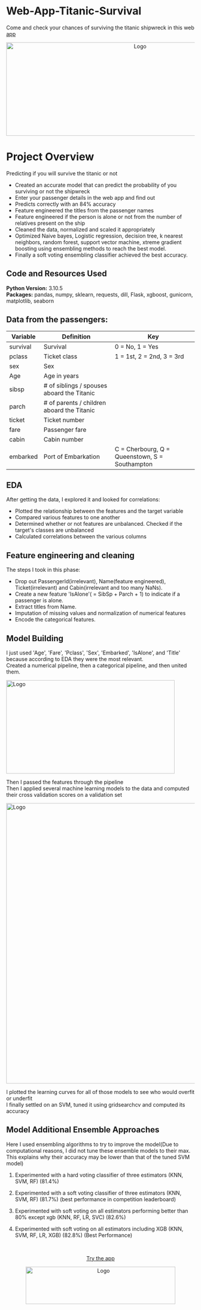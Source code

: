 # Web-App-Titanic-Survival

<p align="center">

  Come and check your chances of surviving the titanic shipwreck in this web <a href="https://did-you-survive-the-titanic.herokuapp.com/">app
  </a>
</p>
<p align="center">
  <a href="https://did-you-survive-the-titanic.herokuapp.com/">
    <img src="https://user-images.githubusercontent.com/50509053/185045576-4d4f78ce-1ad5-49a5-9756-0393b9088cb7.png" alt="Logo" width=700 height=250>
  </a>
</p>

# Project Overview 
Predicting if you will survive the titanic or not

* Created an accurate model that can predict the probability of you surviving or not the shipwreck
* Enter your passenger details in the web app and find out
* Predicts correctly with an 84% accuracy
* Feature engineered the titles from the passenger names
* Feature engineered if the person is alone or not from the number of relatives present on the ship
* Cleaned the data, normalized and scaled it appropriately
* Optimized Naive bayes, Logistic regression, decision tree, k nearest neighbors, random forest, support vector machine, xtreme gradient boosting using ensembling methods to reach the best model.
* Finally a soft voting ensembling classifier achieved the best accuracy.



## Code and Resources Used 
**Python Version:** 3.10.5 <br>
**Packages:** pandas, numpy, sklearn, requests, dill, Flask, xgboost, gunicorn, matplotlib, seaborn


## Data from the passengers:

| Variable | Definition   | Key   |
|----------|--------------|-------|
|  survival| Survival     |0 = No, 1 = Yes|
|pclass    | Ticket class |1 = 1st, 2 = 2nd, 3 = 3rd|
|sex       | Sex|
|Age  |Age in years|
|sibsp|# of siblings / spouses aboard the Titanic|
|parch|# of parents / children aboard the Titanic|
|ticket|Ticket number|
|fare|Passenger fare|
|cabin|Cabin number|
|embarked|Port of Embarkation|C = Cherbourg, Q = Queenstown, S = Southampton|

## EDA
After getting the data, I explored it and looked for correlations:

* Plotted the relationship between the features and the target variable
* Compared various features to one another
* Determined whether or not features are unbalanced. Checked if the target's classes are unbalanced
* Calculated correlations between the various columns

## Feature engineering and cleaning
The steps I took in this phase:

* Drop out PassengerId(irrelevant), Name(feature engineered), Ticket(irrelevant) and Cabin(irrelevant and too many NaNs).
* Create a new feature 'IsAlone'( = SibSp + Parch + 1) to indicate if a passenger is alone.
* Extract titles from Name.
* Imputation of missing values and normalization of numerical features
* Encode the categorical features.


## Model Building 

I just used 'Age', 'Fare', 'Pclass', 'Sex', 'Embarked', 'IsAlone', and 'Title' because according to EDA they were the most relevant. <br>
Created a numerical pipeline, then a categorical pipeline, and then united them.

<p align="left">
  <a href="https://did-you-survive-the-titanic.herokuapp.com/">
    <img src="https://user-images.githubusercontent.com/50509053/185141990-09febd51-e476-49ff-b641-c8f236865434.png" alt="Logo" width=450 height=250>
  </a>
</p>


Then I passed the features through the pipeline <br>
Then I applied several machine learning models to the data and computed their cross validation scores on a validation set
<p align="left">
  <a href="https://did-you-survive-the-titanic.herokuapp.com/">
    <img src="https://user-images.githubusercontent.com/50509053/185145577-7bdfff38-cc57-4a97-997c-c279feafb287.png" alt="Logo" width=700 height=750>
  </a>
</p>

I plotted the learning curves for all of those models to see who would overfit or underfit<br>
I finally settled on an SVM, tuned it using gridsearchcv and computed its accuracy


## Model Additional Ensemble Approaches
Here I used ensembling algorithms to try to improve the model(Due to computational reasons, I did not tune these ensemble models to their max. This explains why their accuracy may be lower than that of the tuned SVM model)

1) Experimented with a hard voting classifier of three estimators (KNN, SVM, RF) (81.4%)

2) Experimented with a soft voting classifier of three estimators (KNN, SVM, RF) (81.7%) (best performance in competition leaderboard)

3) Experimented with soft voting on all estimators performing better than 80% except xgb (KNN, RF, LR, SVC) (82.6%)

4) Experimented with soft voting on all estimators including XGB (KNN, SVM, RF, LR, XGB) (82.8%) (Best Performance)
<br>

<p align="center">
  <a href="https://did-you-survive-the-titanic.herokuapp.com/">Try the app</a>
</p>
<p align="center">
  <a href="https://did-you-survive-the-titanic.herokuapp.com/">
    <img src="https://user-images.githubusercontent.com/50509053/185149779-e30b649d-5bfd-4220-b51e-09a5c8359a70.png" alt="Logo" width=400 height=100>
  </a>
</p>






